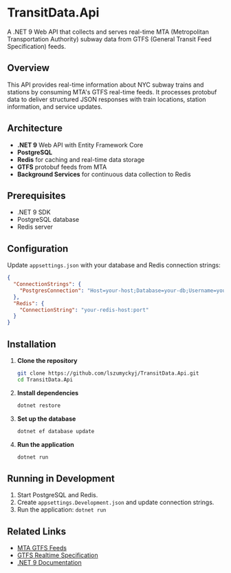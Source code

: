 # TransitData.Api
A .NET 9 Web API that collects and serves real-time MTA (Metropolitan Transportation Authority) subway data from GTFS (General Transit Feed Specification) feeds.

##  Overview
This API provides real-time information about NYC subway trains and stations by consuming MTA's GTFS real-time feeds. It processes protobuf data to deliver structured JSON responses with train locations, station information, and service updates.

## Architecture
- **.NET 9** Web API with Entity Framework Core
- **PostgreSQL**
- **Redis** for caching and real-time data storage
- **GTFS** protobuf feeds from MTA
- **Background Services** for continuous data collection to Redis

## Prerequisites
- .NET 9 SDK
- PostgreSQL database
- Redis server

## Configuration
Update `appsettings.json` with your database and Redis connection strings:

```json
{
  "ConnectionStrings": {
    "PostgresConnection": "Host=your-host;Database=your-db;Username=your-user;Password=your-pass"
  },
  "Redis": {
    "ConnectionString": "your-redis-host:port"
  }
}
```

## Installation
1. **Clone the repository**
   ```bash
   git clone https://github.com/lszumyckyj/TransitData.Api.git
   cd TransitData.Api
   ```

2. **Install dependencies**
   ```bash
   dotnet restore
   ```

3. **Set up the database**
   ```bash
   dotnet ef database update
   ```

4. **Run the application**
   ```bash
   dotnet run
   ```

## Running in Development
1. Start PostgreSQL and Redis.
2. Create `appsettings.Development.json` and update connection strings.
3. Run the application: `dotnet run`

## Related Links
- [MTA GTFS Feeds](https://api.mta.info/)
- [GTFS Realtime Specification](https://github.com/google/transit/tree/master/gtfs-realtime)
- [.NET 9 Documentation](https://docs.microsoft.com/en-us/dotnet/)
